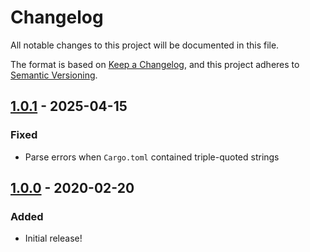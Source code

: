 # Changelog

All notable changes to this project will be documented in this file.

The format is based on [Keep a Changelog](https://keepachangelog.com/en/1.0.0/),
and this project adheres to [Semantic Versioning](https://semver.org/spec/v2.0.0.html).

## [1.0.1] - 2025-04-15

### Fixed

-  Parse errors when `Cargo.toml` contained triple-quoted strings

## [1.0.0] - 2020-02-20

### Added

-   Initial release!

[Unreleased]: https://github.com/thomaseizinger/set-crate-version/compare/1.0.1...HEAD
[1.0.1]: https://github.com/thomaseizinger/set-crate-version/compare/1.0.0...1.0.1
[1.0.0]: https://github.com/thomaseizinger/set-crate-version/compare/51ef60a05d07f59f9dd6c596c57ed36f9ac77519...1.0.0

